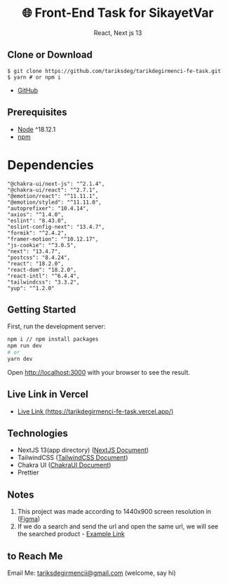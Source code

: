 <h1 align="center">
🌐 Front-End Task for SikayetVar
</h1>
<p align="center">
React, Next js 13
</p>

## Clone or Download

```terminal
$ git clone https://github.com/tariksdeg/tarikdegirmenci-fe-task.git
$ yarn # or npm i
```

- [GitHub](https://github.com/tariksdeg/tarikdegirmenci-fe-task)

## Prerequisites

- [Node](https://nodejs.org/en/download/) ^18.12.1
- [npm](https://nodejs.org/en/download/package-manager/)

# Dependencies

    "@chakra-ui/next-js": "^2.1.4",
    "@chakra-ui/react": "^2.7.1",
    "@emotion/react": "^11.11.1",
    "@emotion/styled": "^11.11.0",
    "autoprefixer": "10.4.14",
    "axios": "^1.4.0",
    "eslint": "8.43.0",
    "eslint-config-next": "13.4.7",
    "formik": "^2.4.2",
    "framer-motion": "^10.12.17",
    "js-cookie": "^3.0.5",
    "next": "13.4.7",
    "postcss": "8.4.24",
    "react": "18.2.0",
    "react-dom": "18.2.0",
    "react-intl": "^6.4.4",
    "tailwindcss": "3.3.2",
    "yup": "^1.2.0"

## Getting Started

First, run the development server:

```bash
npm i // npm install packages
npm run dev
# or
yarn dev
```

Open [http://localhost:3000](http://localhost:3000) with your browser to see the result.

## Live Link in Vercel

- [Live Link (https://tarikdegirmenci-fe-task.vercel.app/)](https://tarikdegirmenci-fe-task.vercel.app/)

## Technologies

- NextJS 13(app directory) ([NextJS Document](https://beta.nextjs.org/docs/app-directory-roadmap))
- TailwindCSS ([TailwindCSS Document](https://tailwindcss.com/))
- Chakra UI ([ChakraUI Document](https://chakra-ui.com/))
- Prettier

## Notes

1. This project was made according to 1440x900 screen resolution in ([Figma](https://www.figma.com/file/1CnH2tuVcRcY12SjY1pGUD/Manage-Students?type=design&node-id=0-1&mode=design&t=XTPt1BtrBjhNSaMU-0/))
2. If we do a search and send the url and open the same url, we will see the searched product - [Example Link](https://tarikdegirmenci-fe-task.vercel.app/students?page=2&size=14&search=ter)

## to Reach Me

Email Me: tariksdegirmencii@gmail.com (welcome, say hi)
